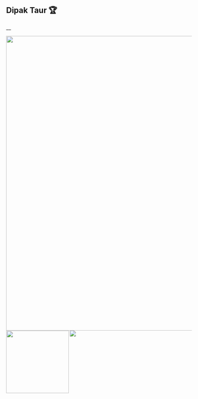 **<h2> **Dipak Taur** 🏆</h2>**__

 <img width=800 src="https://github-profile-trophy.vercel.app/?username=ryo-ma&column=8&theme=gruvbox&no-frame=true"/>
</a>




<div>
  <img height="170" align="left" src="https://github-readme-stats.vercel.app/api?username=dipaktaur93&count_private=true&include_all_commits=true" />
  <img src="https://github-readme-stats.vercel.app/api/top-langs/?username=ryo-ma&layout=compact" />
</div>
